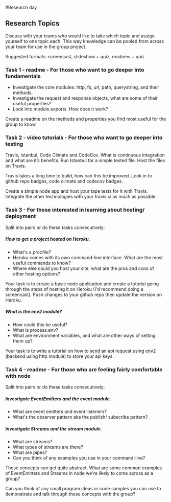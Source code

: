 #Research day

## Research Topics

Discuss with your teams who would like to take which topic and assign yourself
to one topic each. This way knowledge can be pooled from across your team for use
in the group project.

Suggested formats: screencast, slideshow + quiz, readmes + quiz

### Task 1 - readme - For those who want to go deeper into fundamentals

 * Investigate the core modules: http, fs, url, path, querystring, and their methods.
 * Investigate the request and response objects, what are some of their useful properties?
 * Look into module.exports. How does it work?

Create a readme on the methods and properties you find most useful for the group to know.

### Task 2 - video tutorials - For those who want to go deeper into testing

Travis, Istanbul, Code Climate and CodeCov. What is continuous integration and what are it’s benefits. Run Istanbul for a simple tested file. Host the files on Travis.

Travis takes a long time to build, how can this be improved. Look in to github repo badges, code climate and codecov badges.

Create a simple node app and host your tape tests for it with Travis. Integrate the other technologies with your travis ci as much as possible.

### Task 3 - For those interested in learning about hosting/ deployment

Split into pairs or do these tasks consecutively:

##### How to get a project hosted on Heroku.

* What's a procfile?
* Heroku comes with its own command-line interface. What are the most useful commands to know?
* Where else could you host your site, what are the pros and cons of other hosting options?

Your task is to create a basic node application and create a tutorial going through the
steps of hosting it on Heroku (I'd recommend doing a screencast). Push changes to your github repo then update the version on Heroku.

##### What is the env2 module?

* How could this be useful?
* What is process.env?
* What are environment variables, and what are other ways of setting them up?

Your task is to write a tutorial on how to send an api request using env2 (backend using http module) to store your api keys.

### Task 4 - readme - For those who are feeling fairly comfortable with node

Split into pairs or do these tasks consecutively:

##### Investigate EventEmitters and the event module.

* What are event emitters and event listeners?
* What's the observer pattern aka the publish/ subscribe pattern?

##### Investigate Streams and the stream module.

* What are streams?
* What types of streams are there?
* What are pipes?
* Can you think of any examples you use in your command-line?

These concepts can get quite abstract. What are some common examples of EventEmitters and Streams
in node we're likely to come across as a group?

Can you think of any small program ideas or code samples you can use to demonstrate and talk through these concepts with the group?
